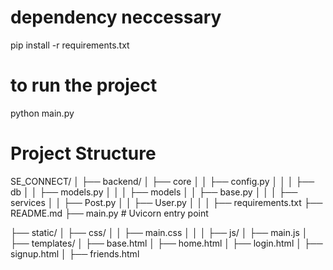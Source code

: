 # dependency neccessary
pip install -r requirements.txt

# to run the project
python main.py

# Project Structure
SE_CONNECT/
│
├── backend/
│   ├── core
│   │   ├── config.py
│   │ 
│   ├── db
│   │   ├── models.py
│   │ 
│   ├── models
│   │   ├── base.py
│   │ 
│   ├── services
│   │   ├── Post.py
│   │   ├── User.py
│
│
│
├── requirements.txt
├── README.md
├── main.py  # Uvicorn entry point






├── static/
│   ├── css/
│   │   ├── main.css
│   │
│   ├── js/
│       ├── main.js
│
├── templates/
│   ├── base.html
│   ├── home.html
│   ├── login.html
│   ├── signup.html
│   ├── friends.html